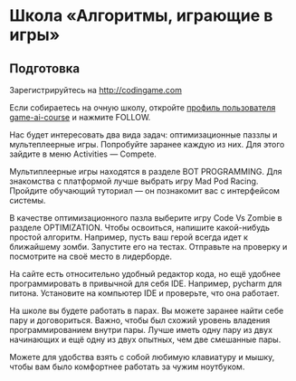 # Школа «Алгоритмы, играющие в игры»

## Подготовка

Зарегистрируйтесь на http://codingame.com

Если собираетесь на очную школу, 
откройте [профиль пользователя game-ai-course](https://www.codingame.com/profile/dbfe89047e1be3c8740cad5b5d694a8c2913742) и нажмите FOLLOW.

Нас будет интересовать два вида задач: оптимизационные паззлы и мультеплеерные игры. 
Попробуйте заранее каждую из них. Для этого зайдите в меню Activities — Compete.

Мультиплеерные игры находятся в разделе BOT PROGRAMMING.
Для знакомства с платформой лучше выбрать игру Mad Pod Racing.
Пройдите обучающий туториал — он познакомит вас с интерфейсом системы.

В качестве оптимизационного пазла выберите игру Code Vs Zombie в разделе OPTIMIZATION.
Чтобы освоиться, напишите какой-нибудь простой алгоритм.
Например, пусть ваш герой всегда идет к ближайшему зомби. 
Запустите его на тестах. 
Отправьте на проверку и посмотрите на своё место в лидерборде.

На сайте есть относительно удобный редактор кода,
но ещё удобнее программировать в привычной для себя IDE.
Например, pycharm для питона. 
Установите на компьютер IDE и проверьте, что она работает.

На школе вы будете работать в парах. Вы можете заранее найти себе пару и договориться. 
Важно, чтобы был схожий уровень владения программированием внутри пары. 
Лучше иметь одну пару из двух начинающих и ещё одну из двух опытных, чем две смешанные пары.

Можете для удобства взять с собой любимую клавиатуру и мышку, чтобы вам было комфортнее работать за чужим ноутбуком.